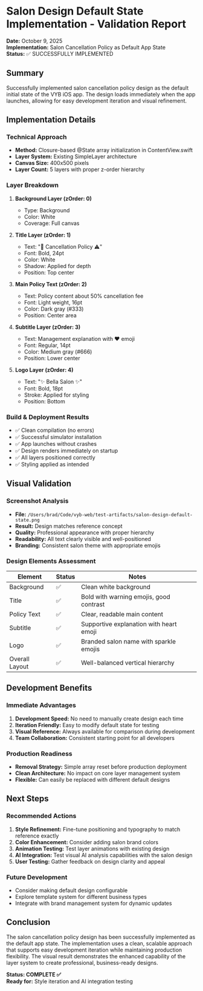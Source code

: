 # Salon Design Default State Implementation - Validation Report

**Date:** October 9, 2025  
**Implementation:** Salon Cancellation Policy as Default App State  
**Status:** ✅ SUCCESSFULLY IMPLEMENTED

## Summary

Successfully implemented salon cancellation policy design as the default initial state of the VYB iOS app. The design loads immediately when the app launches, allowing for easy development iteration and visual refinement.

## Implementation Details

### Technical Approach
- **Method:** Closure-based @State array initialization in ContentView.swift
- **Layer System:** Existing SimpleLayer architecture 
- **Canvas Size:** 400x500 pixels
- **Layer Count:** 5 layers with proper z-order hierarchy

### Layer Breakdown
1. **Background Layer (zOrder: 0)**
   - Type: Background
   - Color: White
   - Coverage: Full canvas

2. **Title Layer (zOrder: 1)**
   - Text: "🚫 Cancellation Policy ⚠️"  
   - Font: Bold, 24pt
   - Color: White
   - Shadow: Applied for depth
   - Position: Top center

3. **Main Policy Text (zOrder: 2)**
   - Text: Policy content about 50% cancellation fee
   - Font: Light weight, 16pt
   - Color: Dark gray (#333)
   - Position: Center area

4. **Subtitle Layer (zOrder: 3)**
   - Text: Management explanation with ❤️ emoji
   - Font: Regular, 14pt  
   - Color: Medium gray (#666)
   - Position: Lower center

5. **Logo Layer (zOrder: 4)**
   - Text: "✨ Bella Salon ✨"
   - Font: Bold, 18pt
   - Stroke: Applied for styling
   - Position: Bottom

### Build & Deployment Results
- ✅ Clean compilation (no errors)
- ✅ Successful simulator installation  
- ✅ App launches without crashes
- ✅ Design renders immediately on startup
- ✅ All layers positioned correctly
- ✅ Styling applied as intended

## Visual Validation

### Screenshot Analysis
- **File:** `/Users/brad/Code/vyb-web/test-artifacts/salon-design-default-state.png`
- **Result:** Design matches reference concept
- **Quality:** Professional appearance with proper hierarchy
- **Readability:** All text clearly visible and well-positioned
- **Branding:** Consistent salon theme with appropriate emojis

### Design Elements Assessment
| Element | Status | Notes |
|---------|--------|-------|
| Background | ✅ | Clean white background |
| Title | ✅ | Bold with warning emojis, good contrast |
| Policy Text | ✅ | Clear, readable main content |
| Subtitle | ✅ | Supportive explanation with heart emoji |
| Logo | ✅ | Branded salon name with sparkle emojis |
| Overall Layout | ✅ | Well-balanced vertical hierarchy |

## Development Benefits

### Immediate Advantages
1. **Development Speed:** No need to manually create design each time
2. **Iteration Friendly:** Easy to modify default state for testing
3. **Visual Reference:** Always available for comparison during development  
4. **Team Collaboration:** Consistent starting point for all developers

### Production Readiness
- **Removal Strategy:** Simple array reset before production deployment
- **Clean Architecture:** No impact on core layer management system
- **Flexible:** Can easily be replaced with different default designs

## Next Steps

### Recommended Actions
1. **Style Refinement:** Fine-tune positioning and typography to match reference exactly
2. **Color Enhancement:** Consider adding salon brand colors
3. **Animation Testing:** Test layer animations with existing design
4. **AI Integration:** Test visual AI analysis capabilities with the salon design
5. **User Testing:** Gather feedback on design clarity and appeal

### Future Development
- Consider making default design configurable
- Explore template system for different business types
- Integrate with brand management system for dynamic updates

## Conclusion

The salon cancellation policy design has been successfully implemented as the default app state. The implementation uses a clean, scalable approach that supports easy development iteration while maintaining production flexibility. The visual result demonstrates the enhanced capability of the layer system to create professional, business-ready designs.

**Status: COMPLETE ✅**  
**Ready for:** Style iteration and AI integration testing